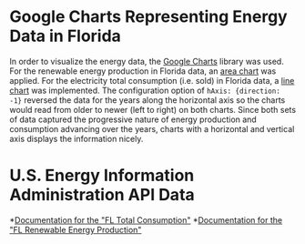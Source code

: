 # Google Charts Representing Energy Data in Florida

In order to visualize the energy data, the [Google Charts](https://developers.google.com/chart/) library was used. For the renewable energy production in Florida data, an [area chart](https://developers.google.com/chart/interactive/docs/gallery/areachart) was applied. For the electricity total consumption (i.e. sold) in Florida data, a [line chart](https://developers.google.com/chart/interactive/docs/gallery/linechart) was implemented. The configuration option of `hAxis: {direction: -1}` reversed the data for the years along the horizontal axis so the charts would read from older to newer (left to right) on both charts. Since both sets of data captured the progressive nature of energy production and consumption advancing over the years, charts with a horizontal and vertical axis displays the information nicely. 

# U.S. Energy Information Administration API Data

*[Documentation for the "FL Total Consumption"](https://www.eia.gov/opendata/qb.php?category=40236&sdid=SEDS.TETCB.FL.A)
*[Documentation for the "FL Renewable Energy Production"](https://www.eia.gov/opendata/qb.php?category=40426&sdid=SEDS.REPRB.FL.A)